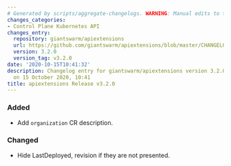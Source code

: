 ```yaml
---
# Generated by scripts/aggregate-changelogs. WARNING: Manual edits to this files will be overwritten.
changes_categories:
- Control Plane Kubernetes API
changes_entry:
  repository: giantswarm/apiextensions
  url: https://github.com/giantswarm/apiextensions/blob/master/CHANGELOG.md#320---2020-10-15
  version: 3.2.0
  version_tag: v3.2.0
date: '2020-10-15T10:41:32'
description: Changelog entry for giantswarm/apiextensions version 3.2.0, published
  on 15 October 2020, 10:41
title: apiextensions Release v3.2.0
---
```


### Added
- Add `organization` CR description.
### Changed
- Hide LastDeployed, revision if they are not presented.
